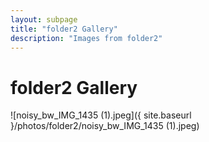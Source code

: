 ```yaml
---
layout: subpage
title: "folder2 Gallery"
description: "Images from folder2"
---
```


# folder2 Gallery

![noisy_bw_IMG_1435 (1).jpeg]({ site.baseurl }/photos/folder2/noisy_bw_IMG_1435 (1).jpeg)
